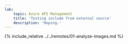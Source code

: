 ```yaml
---
lab:
    topic: Azure API Management
    title: 'Testing include from external source'
    description: 'Hoping.'
---
```


{% include_relative ../../remotes/01-analyze-images.md %}


